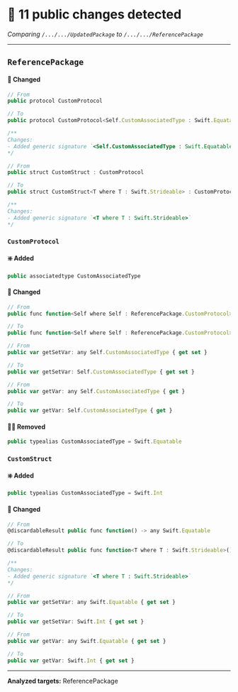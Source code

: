 # 👀 11 public changes detected
_Comparing `/.../.../UpdatedPackage` to `/.../.../ReferencePackage`_

---
## `ReferencePackage`
#### 🔀 Changed
```javascript
// From
public protocol CustomProtocol

// To
public protocol CustomProtocol<Self.CustomAssociatedType : Swift.Equatable>

/**
Changes:
- Added generic signature `<Self.CustomAssociatedType : Swift.Equatable>`
*/
```
```javascript
// From
public struct CustomStruct : CustomProtocol

// To
public struct CustomStruct<T where T : Swift.Strideable> : CustomProtocol

/**
Changes:
- Added generic signature `<T where T : Swift.Strideable>`
*/
```
### `CustomProtocol`
#### ❇️ Added
```javascript
public associatedtype CustomAssociatedType
```
#### 🔀 Changed
```javascript
// From
public func function<Self where Self : ReferencePackage.CustomProtocol>() -> any Self.CustomAssociatedType

// To
public func function<Self where Self : ReferencePackage.CustomProtocol>() -> Self.CustomAssociatedType
```
```javascript
// From
public var getSetVar: any Self.CustomAssociatedType { get set }

// To
public var getSetVar: Self.CustomAssociatedType { get set }
```
```javascript
// From
public var getVar: any Self.CustomAssociatedType { get }

// To
public var getVar: Self.CustomAssociatedType { get }
```
#### 😶‍🌫️ Removed
```javascript
public typealias CustomAssociatedType = Swift.Equatable
```
### `CustomStruct`
#### ❇️ Added
```javascript
public typealias CustomAssociatedType = Swift.Int
```
#### 🔀 Changed
```javascript
// From
@discardableResult public func function() -> any Swift.Equatable

// To
@discardableResult public func function<T where T : Swift.Strideable>() -> Swift.Int

/**
Changes:
- Added generic signature `<T where T : Swift.Strideable>`
*/
```
```javascript
// From
public var getSetVar: any Swift.Equatable { get set }

// To
public var getSetVar: Swift.Int { get set }
```
```javascript
// From
public var getVar: any Swift.Equatable { get set }

// To
public var getVar: Swift.Int { get set }
```

---
**Analyzed targets:** ReferencePackage
